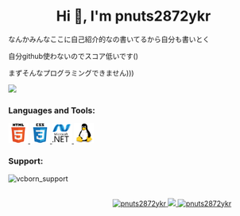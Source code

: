 <h1 align="center">Hi 👋, I'm pnuts2872ykr</h1>
<p>なんかみんなここに自己紹介的なの書いてるから自分も書いとく<p>
  <p>自分github使わないのでスコア低いです()</p>
  <p>まずそんなプログラミングできません)))</p>
<img src='https://github-readme-stats.vercel.app/api?username=pnuts2872ykr&count_private=true&theme=default'>
<h3 align="left">Languages and Tools:</h3>
<p align="left"> <a href="https://www.w3.org/html/" target="_blank" rel="noreferrer"> <img src="https://raw.githubusercontent.com/devicons/devicon/master/icons/html5/html5-original-wordmark.svg" alt="html5" width="40" height="40"/> </a> <a href="https://www.w3schools.com/css/" target="_blank" rel="noreferrer"> <img src="https://raw.githubusercontent.com/devicons/devicon/master/icons/css3/css3-original-wordmark.svg" alt="css3" width="40" height="40"/> </a> <a href="https://dotnet.microsoft.com/" target="_blank" rel="noreferrer"> <img src="https://raw.githubusercontent.com/devicons/devicon/master/icons/dot-net/dot-net-original-wordmark.svg" alt="dotnet" width="40" height="40"/> </a> <a href="https://www.linux.org/" target="_blank" rel="noreferrer"> <img src="https://raw.githubusercontent.com/devicons/devicon/master/icons/linux/linux-original.svg" alt="linux" width="40" height="40"/> </a> </p>

<h3 align="left">Support:</h3>
<p><a href="https://www.buymeacoffee.com/vcborn_support"> <img align="left" src="https://cdn.buymeacoffee.com/buttons/v2/default-yellow.png" height="50" width="210" alt="vcborn_support" /></a></p><br><br>
<p align="left"> 
  <a href="https://github.com/pnuts2872ykr/">
    <img src="https://img.shields.io/github/followers/pnuts2872ykr?style=social" alt="pnuts2872ykr" />
  </a>
  <a href="http://twitter.com/intent/follow?screen_name=pnuts2872ykr">
    <img height="20" src="https://img.shields.io/twitter/follow/pnuts2872ykr?style=social?label=Twitter&logo=twitter&style=flat" />
  </a>
<a href="https://www.youtube.com/channel/UC7yTnREo2C210AU-0fo8yRA?sub_confirmation=1">
  <img src="https://img.shields.io/youtube/channel/subscribers/UC7yTnREo2C210AU-0fo8yRA?style=social" alt="pnuts2872ykr" />
  </a>
